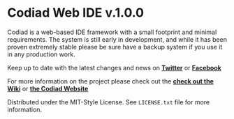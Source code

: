 # Codiad Web IDE v.1.0.0

Codiad is a web-based IDE framework with a small footprint and minimal requirements. The system is still early in development, and while it has been proven extremely stable please be sure have a backup system if you use it in any production work.

Keep up to date with the latest changes and news on **[Twitter](http://twitter.com/codiadide)** or **[Facebook](http://www.facebook.com/Codiad)**

For more information on the project please check out the **[check out the Wiki](https://github.com/Codiad/Codiad/wiki)** or **[the Codiad Website](http://www.codiad.com)**

Distributed under the MIT-Style License. See `LICENSE.txt` file for more information.
